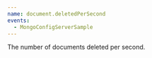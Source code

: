 ```yaml
---
name: document.deletedPerSecond
events:
  - MongoConfigServerSample
---
```


The number of documents deleted per second.